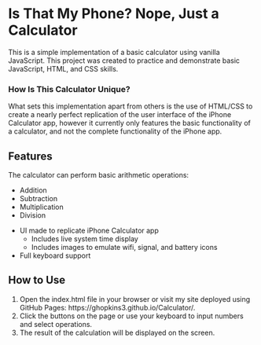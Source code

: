 <h1>Is That My Phone? Nope, Just a Calculator</h1>
<p>This is a simple implementation of a basic calculator using vanilla JavaScript. This project was created to practice and demonstrate basic JavaScript, HTML, and CSS skills.</p>
<h3>How Is This Calculator Unique?</h3>
<p>What sets this implementation apart from others is the use of HTML/CSS to create a nearly perfect replication of the user interface of the iPhone Calculator app, 
however it currently only features the basic functionality of a calculator, and not the complete functionality of the iPhone app.</p>

<h2>Features</h2>
<p>The calculator can perform basic arithmetic operations: </p>
<ul>
  <li>Addition</li>
  <li>Subtraction</li>
  <li>Multiplication</li>
  <li>Division</li>
</ul>

- UI made to replicate iPhone Calculator app
  - Includes live system time display
  - Includes images to emulate wifi, signal, and battery icons
- Full keyboard support

<h2>How to Use</h2>
<ol>
  <li>Open the index.html file in your browser or visit my site deployed using GitHub Pages: https://ghopkins3.github.io/Calculator/.</li>
  <li>Click the buttons on the page or use your keyboard to input numbers and select operations.</li>
  <li>The result of the calculation will be displayed on the screen.</li>
</ol>
